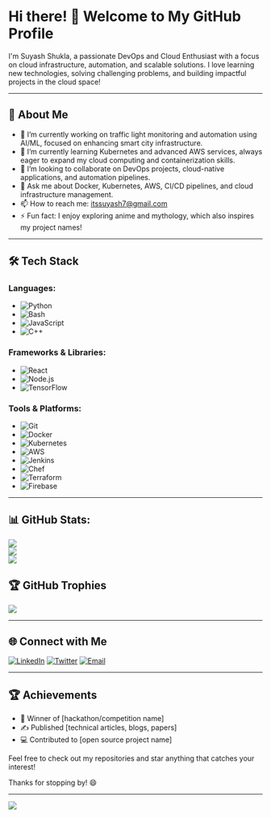 # Hi there! 👋 Welcome to My GitHub Profile

I'm Suyash Shukla,  a passionate DevOps and Cloud Enthusiast with a focus on cloud infrastructure, automation, and scalable solutions. I love learning new technologies, solving challenging problems, and building impactful projects in the cloud space!

---

## 🚀 About Me
- 🔭  I’m currently working on traffic light monitoring and automation using AI/ML, focused on enhancing smart city infrastructure.
- 🌱 I’m currently learning Kubernetes and advanced AWS services, always eager to expand my cloud computing and containerization skills.
- 👯 I’m looking to collaborate on DevOps projects, cloud-native applications, and automation pipelines.
- 💬 Ask me about Docker, Kubernetes, AWS, CI/CD pipelines, and cloud infrastructure management.
- 📫 How to reach me: itssuyash7@gmail.com
- ⚡ Fun fact:  I enjoy exploring anime and mythology, which also inspires my project names!

---

## 🛠️ Tech Stack

### Languages:
- ![Python](https://img.shields.io/badge/-Python-3776AB?logo=python&logoColor=white&style=flat)
- ![Bash](https://img.shields.io/badge/-Bash-4EAA25?logo=gnu-bash&logoColor=white&style=flat)
- ![JavaScript](https://img.shields.io/badge/-JavaScript-F7DF1E?logo=javascript&logoColor=black&style=flat)
- ![C++](https://img.shields.io/badge/-C++-00599C?logo=cplusplus&logoColor=white&style=flat)

### Frameworks & Libraries:
- ![React](https://img.shields.io/badge/-React-61DAFB?logo=react&logoColor=black&style=flat)
- ![Node.js](https://img.shields.io/badge/-Node.js-339933?logo=node.js&logoColor=white&style=flat)
- ![TensorFlow](https://img.shields.io/badge/-TensorFlow-FF6F00?logo=tensorflow&logoColor=white&style=flat)


### Tools & Platforms:
- ![Git](https://img.shields.io/badge/-Git-F05032?logo=git&logoColor=white&style=flat)
- ![Docker](https://img.shields.io/badge/-Docker-2496ED?logo=docker&logoColor=white&style=flat)
- ![Kubernetes](https://img.shields.io/badge/-Kubernetes-326CE5?logo=kubernetes&logoColor=white&style=flat)
- ![AWS](https://img.shields.io/badge/-AWS-232F3E?logo=amazonaws&logoColor=white&style=flat)
- ![Jenkins](https://img.shields.io/badge/-Jenkins-D24939?logo=jenkins&logoColor=white&style=flat)
- ![Chef](https://img.shields.io/badge/-Chef-F09820?logo=chef&logoColor=white&style=flat)
- ![Terraform](https://img.shields.io/badge/-Terraform-623CE4?logo=terraform&logoColor=white&style=flat)
- ![Firebase](https://img.shields.io/badge/firebase-%23039BE5.svg?style=for-the-badge&logo=firebase)

---

## 📊 GitHub Stats:
![](https://github-readme-stats.vercel.app/api?username=its-ss&theme=nightowl&hide_border=false&include_all_commits=true&count_private=true)<br/>
![](https://github-readme-streak-stats.herokuapp.com/?user=its-ss&theme=nightowl&hide_border=false)<br/>
![](https://github-readme-stats.vercel.app/api/top-langs/?username=its-ss&theme=nightowl&hide_border=false&include_all_commits=true&count_private=true&layout=compact)

## 🏆 GitHub Trophies
![](https://github-profile-trophy.vercel.app/?username=its-ss&theme=radical&no-frame=false&no-bg=false&margin-w=4)



---

## 🌐 Connect with Me
[![LinkedIn](https://img.shields.io/badge/-LinkedIn-0A66C2?logo=linkedin&logoColor=white&style=flat)](https://www.linkedin.com/in/suyashshukla7/)
[![Twitter](https://img.shields.io/badge/-Twitter-1DA1F2?logo=twitter&logoColor=white&style=flat)](https://twitter.com/YourTwitterProfile)
[![Email](https://img.shields.io/badge/-Email-D14836?logo=gmail&logoColor=white&style=flat)](mailto:itssuyash7@gmail.com)

---

## 🏆 Achievements
- 🥇 Winner of [hackathon/competition name]
- ✍️ Published [technical articles, blogs, papers]
- 💻 Contributed to [open source project name]

Feel free to check out my repositories and star anything that catches your interest!

Thanks for stopping by! 😄

---
[![](https://visitcount.itsvg.in/api?id=NeuronX28&icon=0&color=0)](https://visitcount.itsvg.in)
